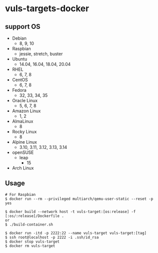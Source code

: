 # vuls-targets-docker

## support OS
- Debian
  - 8, 9, 10
- Raspbian
  - jessie, stretch, buster
- Ubuntu
  - 14.04, 16.04, 18.04, 20.04
- RHEL
  - 6, 7, 8
- CentOS
  - 6, 7, 8
- Fedora
  - 32, 33, 34, 35
- Oracle Linux
  - 5, 6, 7, 8
- Amazon Linux
  - 1, 2
- AlmaLinux
  - 8
- Rocky Linux
  - 8
- Alpine Linux
  - 3.10, 3.11, 3.12, 3.13, 3.14
- openSUSE
  - leap
    - 15
- Arch Linux

## Usage
```terminal
# For Raspbian
$ docker run --rm --privileged multiarch/qemu-user-static --reset -p yes

$ docker build --network host -t vuls-target:[os:release] -f [:os/:release]/Dockerfile .
or
$ ./build-container.sh

$ docker run -itd -p 2222:22 --name vuls-target vuls-target:[tag]
$ ssh root@localhost -p 2222 -i .ssh/id_rsa
$ docker stop vuls-target
$ docker rm vuls-target
```